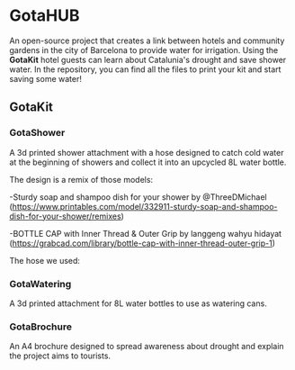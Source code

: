 # GotaHUB
An open-source project that creates a link between hotels and community gardens in the city of Barcelona to provide water for irrigation.
Using the **GotaKit** hotel guests can learn about Catalunia's drought and save shower water.
In the repository, you can find all the files to print your kit and start saving some water!

## GotaKit
 ### GotaShower
A 3d printed shower attachment with a hose designed to catch cold water at the beginning of showers and collect it into an upcycled 8L water bottle.

 The design is a remix of those models:
 
 -Sturdy soap and shampoo dish for your shower by @ThreeDMichael
 (https://www.printables.com/model/332911-sturdy-soap-and-shampoo-dish-for-your-shower/remixes)
 
 -BOTTLE CAP with Inner Thread & Outer Grip by langgeng wahyu hidayat
 (https://grabcad.com/library/bottle-cap-with-inner-thread-outer-grip-1)
 
 The hose we used:


 ### GotaWatering
A 3d printed attachment for 8L water bottles to use as watering cans.

### GotaBrochure
An A4 brochure designed to spread awareness about drought and explain the project aims to tourists.
